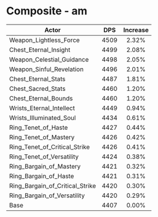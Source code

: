 # Composite - am
| Actor | DPS | Increase |
|---|:---:|:---:|
|Weapon_Lightless_Force|4509|2.32%|
|Chest_Eternal_Insight|4499|2.08%|
|Weapon_Celestial_Guidance|4498|2.05%|
|Weapon_Sinful_Revelation|4496|2.01%|
|Chest_Eternal_Stats|4487|1.81%|
|Chest_Sacred_Stats|4460|1.20%|
|Chest_Eternal_Bounds|4460|1.20%|
|Wrists_Eternal_Intellect|4449|0.94%|
|Wrists_Illuminated_Soul|4434|0.61%|
|Ring_Tenet_of_Haste|4427|0.44%|
|Ring_Tenet_of_Mastery|4426|0.42%|
|Ring_Tenet_of_Critical_Strike|4426|0.41%|
|Ring_Tenet_of_Versatility|4424|0.38%|
|Ring_Bargain_of_Mastery|4421|0.32%|
|Ring_Bargain_of_Haste|4421|0.31%|
|Ring_Bargain_of_Critical_Strike|4420|0.30%|
|Ring_Bargain_of_Versatility|4420|0.29%|
|Base|4407|0.00%|
